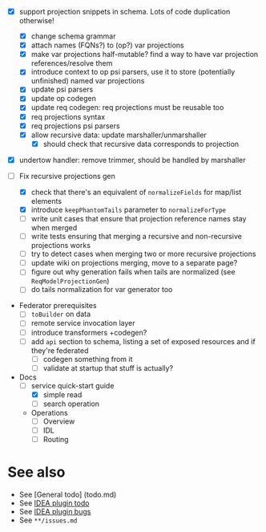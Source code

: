- [x] support projection snippets in schema. Lots of code duplication otherwise!
  - [x] change schema grammar
  - [x] attach names (FQNs?) to (op?) var projections
  - [x] make var projections half-mutable? find a way to have var projection references/resolve them
  - [x] introduce context to op psi parsers, use it to store (potentially unfinished) named var projections
  - [x] update psi parsers
  - [x] update op codegen
  - [x] update req codegen: req projections must be reusable too
  - [x] req projections syntax
  - [x] req projections psi parsers
  - [x] allow recursive data: update marshaller/unmarshaller
    - [x] should check that recursive data corresponds to projection

- [x] undertow handler: remove trimmer, should be handled by marshaller

- [ ] Fix recursive projections gen
  - [x] check that there's an equivalent of `normalizeFields` for map/list elements
  - [x] introduce `keepPhantomTails` parameter to `normalizeForType`
  - [ ] write unit cases that ensure that projection reference names stay when merged
  - [ ] write tests ensuring that merging a recursive and non-recursive projections works
  - [ ] try to detect cases when merging two or more recursive projections
  - [ ] update wiki on projections merging, move to a separate page?
  - [ ] figure out why generation fails when tails are normalized (see `ReqModelProjectionGen`)
  - [ ] do tails normalization for var generator too

- Federator prerequisites
  - [ ] `toBuilder` on data
  - [ ] remote service invocation layer
  - [ ] introduce transformers +codegen?
  - [ ] add `api` section to schema, listing a set of exposed resources and if they're federated
    - [ ] codegen something from it
    - [ ] validate at startup that stuff is actually?

- Docs
  - [ ] service quick-start guide
    - [x] simple read
    - [ ] search operation
  - Operations
    - [ ] Overview
    - [ ] IDL
    - [ ] Routing

# See also
- See [General todo] (todo.md)
- See [IDEA plugin todo](idea-plugin/todo.md)
- See [IDEA plugin bugs](idea-plugin/bugs.md)
- See `**/issues.md`
